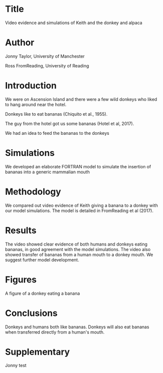 # Title
Video evidence and simulations of Keith and the donkey and alpaca

# Author
Jonny Taylor, University of Manchester

Ross FromReading, University of Reading

# Introduction
We were on Ascension Island and there were a few wild donkeys who liked to hang around near the hotel.

Donkeys like to eat bananas (Chiquito et al., 1955).

The guy from the hotel got us some bananas (Hotel et al, 2017).

We had an idea to feed the bananas to the donkeys

# Simulations
We developed an elaborate FORTRAN model to simulate the insertion of bananas into a generic mammalian mouth

# Methodology
We compared out video evidence of Keith giving a banana to a donkey with our model simulations.
The model is detailed in FromReading et al (2017).

# Results
The video showed clear evidence of both humans and donkeys eating bananas, in good agreement with the model simulations.
The video also showed transfer of bananas from a human mouth to a donkey mouth. We suggest further model development.

# Figures
A figure of a donkey eating a banana

# Conclusions
Donkeys and humans both like bananas. Donkeys will also eat bananas when transferred directly from a human's mouth.

# Supplementary
Jonny test